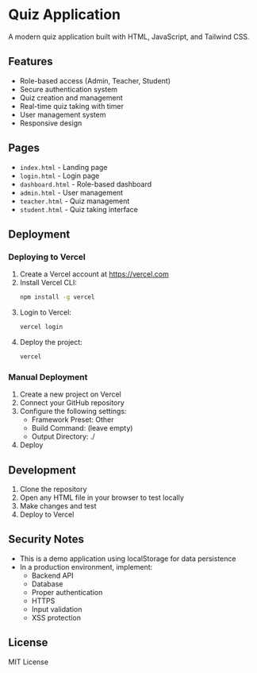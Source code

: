 # Quiz Application

A modern quiz application built with HTML, JavaScript, and Tailwind CSS.

## Features

- Role-based access (Admin, Teacher, Student)
- Secure authentication system
- Quiz creation and management
- Real-time quiz taking with timer
- User management system
- Responsive design

## Pages

- `index.html` - Landing page
- `login.html` - Login page
- `dashboard.html` - Role-based dashboard
- `admin.html` - User management
- `teacher.html` - Quiz management
- `student.html` - Quiz taking interface

## Deployment

### Deploying to Vercel

1. Create a Vercel account at https://vercel.com
2. Install Vercel CLI:
   ```bash
   npm install -g vercel
   ```
3. Login to Vercel:
   ```bash
   vercel login
   ```
4. Deploy the project:
   ```bash
   vercel
   ```

### Manual Deployment

1. Create a new project on Vercel
2. Connect your GitHub repository
3. Configure the following settings:
   - Framework Preset: Other
   - Build Command: (leave empty)
   - Output Directory: ./
4. Deploy

## Development

1. Clone the repository
2. Open any HTML file in your browser to test locally
3. Make changes and test
4. Deploy to Vercel

## Security Notes

- This is a demo application using localStorage for data persistence
- In a production environment, implement:
  - Backend API
  - Database
  - Proper authentication
  - HTTPS
  - Input validation
  - XSS protection

## License

MIT License 